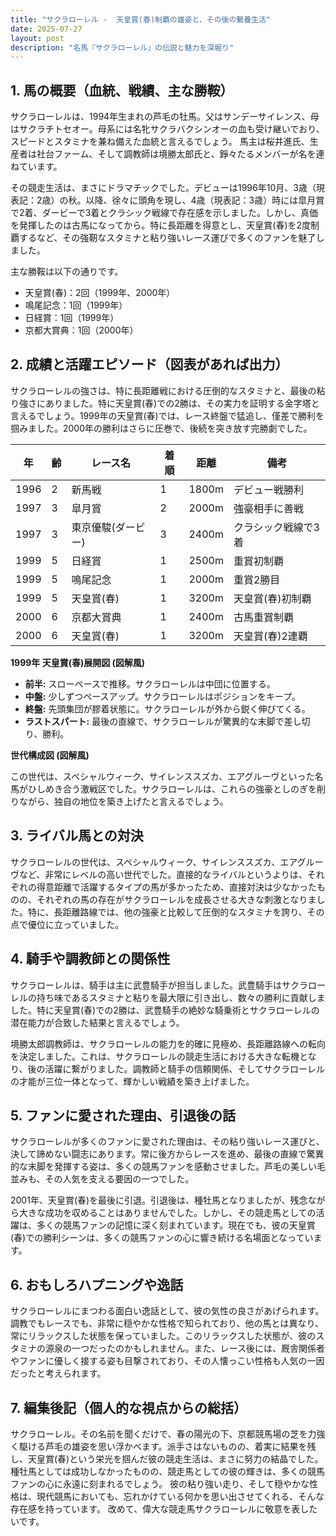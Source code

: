 ```yaml
---
title: "サクラローレル -  天皇賞(春)制覇の雄姿と、その後の繋養生活"
date: 2025-07-27
layout: post
description: "名馬『サクラローレル』の伝説と魅力を深堀り"
---
```


## 1. 馬の概要（血統、戦績、主な勝鞍）

サクラローレルは、1994年生まれの芦毛の牡馬。父はサンデーサイレンス、母はサクラチトセオー。母系には名牝サクラバクシンオーの血も受け継いでおり、スピードとスタミナを兼ね備えた血統と言えるでしょう。  馬主は桜井進氏、生産者は社台ファーム、そして調教師は境勝太郎氏と、錚々たるメンバーが名を連ねています。

その競走生活は、まさにドラマチックでした。デビューは1996年10月、3歳（現表記：2歳）の秋。以降、徐々に頭角を現し、4歳（現表記：3歳）時には皐月賞で2着、ダービーで3着とクラシック戦線で存在感を示しました。しかし、真価を発揮したのは古馬になってから。特に長距離を得意とし、天皇賞(春)を2度制覇するなど、その強靭なスタミナと粘り強いレース運びで多くのファンを魅了しました。

主な勝鞍は以下の通りです。

* 天皇賞(春)：2回（1999年、2000年）
* 鳴尾記念：1回（1999年）
* 日経賞：1回（1999年）
* 京都大賞典：1回（2000年）


## 2. 成績と活躍エピソード（図表があれば出力）

サクラローレルの強さは、特に長距離戦における圧倒的なスタミナと、最後の粘り強さにありました。特に天皇賞(春)での2勝は、その実力を証明する金字塔と言えるでしょう。1999年の天皇賞(春)では、レース終盤で猛追し、僅差で勝利を掴みました。2000年の勝利はさらに圧巻で、後続を突き放す完勝劇でした。

| 年 | 齢 | レース名       | 着順 | 距離 | 備考                                    |
|---|----|-----------------|-----|------|-----------------------------------------|
| 1996 | 2 | 新馬戦           | 1    | 1800m | デビュー戦勝利                           |
| 1997 | 3 | 皐月賞           | 2    | 2000m | 強豪相手に善戦                          |
| 1997 | 3 | 東京優駿(ダービー) | 3    | 2400m | クラシック戦線で3着                    |
| 1999 | 5 | 日経賞           | 1    | 2500m | 重賞初制覇                               |
| 1999 | 5 | 鳴尾記念         | 1    | 2000m | 重賞2勝目                               |
| 1999 | 5 | 天皇賞(春)       | 1    | 3200m | 天皇賞(春)初制覇                         |
| 2000 | 6 | 京都大賞典       | 1    | 2400m | 古馬重賞制覇                             |
| 2000 | 6 | 天皇賞(春)       | 1    | 3200m | 天皇賞(春)2連覇                         |


**1999年 天皇賞(春)展開図 (図解風)**

* **前半:** スローペースで推移。サクラローレルは中団に位置する。
* **中盤:** 少しずつペースアップ。サクラローレルはポジションをキープ。
* **終盤:** 先頭集団が膠着状態に。サクラローレルが外から鋭く伸びてくる。
* **ラストスパート:**  最後の直線で、サクラローレルが驚異的な末脚で差し切り、勝利。


**世代構成図 (図解風)**

この世代は、スペシャルウィーク、サイレンススズカ、エアグルーヴといった名馬がひしめき合う激戦区でした。サクラローレルは、これらの強豪としのぎを削りながら、独自の地位を築き上げたと言えるでしょう。


## 3. ライバル馬との対決

サクラローレルの世代は、スペシャルウィーク、サイレンススズカ、エアグルーヴなど、非常にレベルの高い世代でした。直接的なライバルというよりは、それぞれの得意距離で活躍するタイプの馬が多かったため、直接対決は少なかったものの、それぞれの馬の存在がサクラローレルを成長させる大きな刺激となりました。特に、長距離路線では、他の強豪と比較して圧倒的なスタミナを誇り、その点で優位に立っていました。


## 4. 騎手や調教師との関係性

サクラローレルは、騎手は主に武豊騎手が担当しました。武豊騎手はサクラローレルの持ち味であるスタミナと粘りを最大限に引き出し、数々の勝利に貢献しました。特に天皇賞(春)での2勝は、武豊騎手の絶妙な騎乗術とサクラローレルの潜在能力が合致した結果と言えるでしょう。

境勝太郎調教師は、サクラローレルの能力を的確に見極め、長距離路線への転向を決定しました。これは、サクラローレルの競走生活における大きな転機となり、後の活躍に繋がりました。調教師と騎手の信頼関係、そしてサクラローレルの才能が三位一体となって、輝かしい戦績を築き上げました。


## 5. ファンに愛された理由、引退後の話

サクラローレルが多くのファンに愛された理由は、その粘り強いレース運びと、決して諦めない闘志にあります。常に後方からレースを進め、最後の直線で驚異的な末脚を発揮する姿は、多くの競馬ファンを感動させました。芦毛の美しい毛並みも、その人気を支える要因の一つでした。

2001年、天皇賞(春)を最後に引退。引退後は、種牡馬となりましたが、残念ながら大きな成功を収めることはありませんでした。しかし、その競走馬としての活躍は、多くの競馬ファンの記憶に深く刻まれています。現在でも、彼の天皇賞(春)での勝利シーンは、多くの競馬ファンの心に響き続ける名場面となっています。


## 6. おもしろハプニングや逸話

サクラローレルにまつわる面白い逸話として、彼の気性の良さがあげられます。調教でもレースでも、非常に穏やかな性格で知られており、他の馬とは異なり、常にリラックスした状態を保っていました。このリラックスした状態が、彼のスタミナの源泉の一つだったのかもしれません。また、レース後には、厩舎関係者やファンに優しく接する姿も目撃されており、その人懐っこい性格も人気の一因だったと考えられます。


## 7. 編集後記（個人的な視点からの総括）

サクラローレル。その名前を聞くだけで、春の陽光の下、京都競馬場の芝を力強く駆ける芦毛の雄姿を思い浮かべます。派手さはないものの、着実に結果を残し、天皇賞(春)という栄光を掴んだ彼の競走生活は、まさに努力の結晶でした。  種牡馬としては成功しなかったものの、競走馬としての彼の輝きは、多くの競馬ファンの心に永遠に刻まれるでしょう。  彼の粘り強い走り、そして穏やかな性格は、現代競馬においても、忘れかけている何かを思い出させてくれる、そんな存在感を持っています。  改めて、偉大な競走馬サクラローレルに敬意を表したいです。
